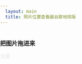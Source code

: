 ```yaml
---
  layout: main
  title: 照片位置查看器谷歌地球版
---
```


<style>

  h2 {
    font-size: 1rem;
  }
  html,body,.main {
    height: 100%;
  }
  body{
    margin: 0;
    padding: 0;
  }

  .gps-container{
    height: 100%;
    display: flex;
    flex-flow: column nowrap;
  }

  .container{
    flex: 1;
  }

  .fullscreen{
    position: absolute;
    z-index: 1;
    color: #e6e6e6;
    font-weight: 400;
    cursor: pointer;
  }

  .picker {
    display: none;
  }

  footer{
    display: flex;
  }

  .buttons{
    padding: 10px;
  }
  .buttons button{
      display: block;
      margin: 10px 0;
  }

  .otherMsg{
    padding-left: 10px;
  }

  .img-marker{
    display: block;
    width: 200px;
    height: 100px;
    background-size: contain;
    background-repeat: no-repeat;
    background-position: center;
  }

  h5{
    margin-top: 0;
  }
  @media screen and (max-width: 500px) {
    body,
    html {
      font-size: 28px;
    }
    h2 {
      display: none;
    }
    .picker {
      display: block;
    }
  }
</style>
<script type="text/javascript" src="https://webapi.amap.com/maps?v=1.4.15&key=05fb23d2c6d3ce6323793cd981030e9f&plugin=AMap.Geocoder"></script>
<script src="/resource/2018/exif.js"></script>
<script src="/resource/2021/gpsConvert.js"></script>

<div class="gps-container">
  <h2>把图片拖进来</h2>
  <div class="container" id="mapCtn">
    <div class="fullscreen">全屏</div>
  </div>
  <div id="makeAndModel" style="height: 30px; "></div>
  <footer>
    <div class="buttons">
      <button id="btnAmapTile">高德瓦片</button>
      <button id="btnGoogleTile">谷歌瓦片</button>
    </div>
    <div class="detail" id="picDetail"></div>
    <div class="otherMsg"></div>
  </footer>
</div>

<script src="/resource/2021/1117_gps.js">
</script>
